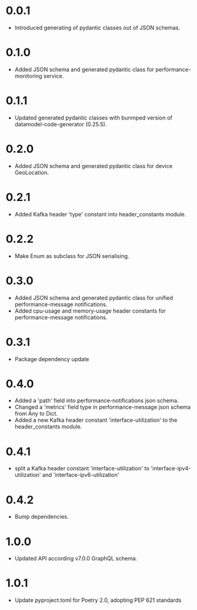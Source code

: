 # 0.0.1
- Introduced generating of pydantic classes out of JSON schemas.

# 0.1.0
- Added JSON schema and generated pydantic class for performance-monitoring service.

# 0.1.1
- Updated generated pydantic classes with bunmped version
  of datamodel-code-generator (0.25.5).

# 0.2.0
- Added JSON schema and generated pydantic class for device GeoLocation.

# 0.2.1
- Added Kafka header 'type' constant into header_constants module.

# 0.2.2
- Make Enum as subclass for JSON serialising.

# 0.3.0
- Added JSON schema and generated pydantic class for unified performance-message notifications.
- Added cpu-usage and memory-usage header constants for performance-message notifications.

# 0.3.1
- Package dependency update

# 0.4.0
- Added a 'path' field into performance-notifications json schema.
- Changed a 'metrics' field type in performance-message json schema from Any to Dict.
- Added a new Kafka header constant 'interface-utilization' to the header_constants module.

# 0.4.1
- split a Kafka header constant 'interface-utilization' to 'interface-ipv4-utilization' and 'interface-ipv6-utilization'

# 0.4.2
- Bump dependencies.

# 1.0.0
- Updated API according v7.0.0 GraphQL schema.

# 1.0.1
- Update pyproject.toml for Poetry 2.0, adopting PEP 621 standards
